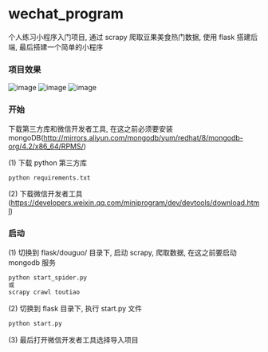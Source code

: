 # wechat_program
个人练习小程序入门项目, 通过 scrapy 爬取豆果美食热门数据, 使用 flask 搭建后端, 最后搭建一个简单的小程序

### 项目效果
![image]()
![image]()
![image]()

### 开始
下载第三方库和微信开发者工具, 在这之前必须要安装 mongoDB(http://mirrors.aliyun.com/mongodb/yum/redhat/8/mongodb-org/4.2/x86_64/RPMS/)

(1) 下载 python 第三方库
```bash
python requirements.txt
```
(2) 下载微信开发者工具(https://developers.weixin.qq.com/miniprogram/dev/devtools/download.html)

### 启动
(1) 切换到 flask/douguo/ 目录下, 启动 scrapy, 爬取数据, 在这之前要启动 mongodb 服务
```bash
python start_spider.py
或
scrapy crawl toutiao
```

(2) 切换到 flask 目录下, 执行 start.py 文件
```bash
python start.py
```
(3) 最后打开微信开发者工具选择导入项目

